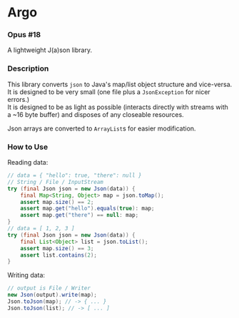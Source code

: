 Argo
=====

### Opus #18

A lightweight J(a)son library.

### Description

This library converts `json` to Java's map/list object structure and vice-versa. \
It is designed to be very small (one file plus a `JsonException` for nicer errors.) \
It is designed to be as light as possible (interacts directly with streams with a ~16 byte buffer) and disposes of any closeable resources.

Json arrays are converted to `ArrayList`s for easier modification.

### How to Use

Reading data:

```java 
// data = { "hello": true, "there": null }
// String / File / InputStream
try (final Json json = new Json(data)) {
    final Map<String, Object> map = json.toMap();
    assert map.size() == 2;
    assert map.get("hello").equals(true): map;
    assert map.get("there") == null: map;
}
// data = [ 1, 2, 3 ]
try (final Json json = new Json(data)) {
    final List<Object> list = json.toList();
    assert map.size() == 3;
    assert list.contains(2);
}
```

Writing data:

```java 
// output is File / Writer
new Json(output).write(map);
Json.toJson(map); // -> { ... }
Json.toJson(list); // -> [ ... ]
```
